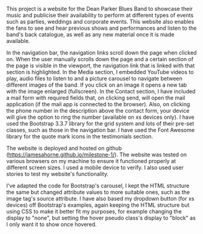 This project is a website for the Dean Parker Blues Band to showcase their music and publicise their availability to perform at different types of events such as parties, weddings and corporate events. This website also enables the fans to see and hear previous shows and performances and listen to the band's back catalogue, as well as any new material once it is made available.

In the navigation bar, the navigation links scroll down the page when clicked on. When the user manually scrolls down the page and a certain section of the page is visible in the viewport, the navigation link that is linked with that section is highlighted.
In the Media section, I embedded YouTube videos to play, audio files to listen to and a picture carousel to navigate between different images of the band. If you click on an image it opens a new tab with the image enlarged (fullscreen).
In the Contact section, I have included a mail form with required fields that, on clicking send, will open the mail application (if the mail app is connected to the browser). Also, on clicking the phone number in the description above the contact form, your device will give the option to ring the number (available on xs devices only).
I have used the Bootstrap 3.3.7 library for the grid system and lots of their pre-set classes, such as those in the navigation bar. I have used the Font Awesome library for the quote mark icons in the testimonials section.

The website is deployed and hosted on github (https://jamesahorne.github.io/milestone-1/).
The website was tested on various browsers on my machine to ensure it functioned properly at different screen sizes. I used a mobile device to verify. I also used user stories to test my website's functionality.

I've adapted the code for Bootstrap's carousel, I kept the HTML structure the same but changed attribute values to more suitable ones, such as the image tag's source attribute. I have also based my dropdown button (for xs devices) off Bootstrap's examples, again keeping the HTML structure but using CSS to make it better fit my purposes, for example changing the display to "none", but setting the hover pseudo class's display to "block" as I only want it to show once hovered.
